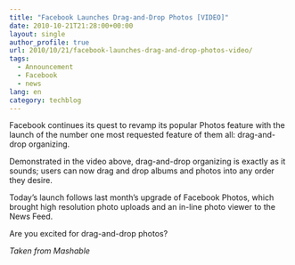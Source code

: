 ```yaml
---
title: "Facebook Launches Drag-and-Drop Photos [VIDEO]"
date: 2010-10-21T21:28:00+00:00
layout: single
author_profile: true
url: 2010/10/21/facebook-launches-drag-and-drop-photos-video/
tags:
  - Announcement
  - Facebook
  - news
lang: en
category: techblog
---
```

<p align="center">
  <p>
    Facebook continues its quest to revamp its popular Photos feature with the launch of the number one most requested feature of them all: drag-and-drop organizing.
  </p>
  
  <p>
    Demonstrated in the video above, drag-and-drop organizing is exactly as it sounds; users can now drag and drop albums and photos into any order they desire.
  </p>
  
  <p>
    Today’s launch follows last month’s upgrade of Facebook Photos, which brought high resolution photo uploads and an in-line photo viewer to the News Feed.
  </p>
  
  <p>
    Are you excited for drag-and-drop photos?
  </p>
  
  <p>
    <em>Taken from Mashable</em>
  </p>